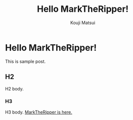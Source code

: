 ﻿---
title: Hello MarkTheRipper!
author: Kouji Matsui
tags: [foo,bar]
---

# Hello MarkTheRipper!

This is sample post.

## H2

H2 body.

### H3

H3 body. [MarkTheRipper is here.](https://github.com/kekyo/MarkTheRipper)
